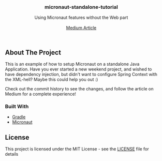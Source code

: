 
<!-- PROJECT LOGO -->
<br />
<p align="center">
  <h3 align="center">micronaut-standalone-tutorial</h3>

  <p align="center">
    Using Micronaut features without the Web part
    <br />
    <br />
    <a href="https://luisdiasdev.medium.com/standalone-java-application-with-micronaut-47ef91e2166e">Medium Article</a>
  </p>
</p>
<br>

<!-- ABOUT THE PROJECT -->
## About The Project

This is an example of how to setup Micronaut on a standalone Java Application. Have you ever started a new weekend project, and wished to have dependency injection, but didn't want to configure Spring Context with the XML-hell? Maybe this could help you out :)

Check out the commit history to see the changes, and follow the article on Medium for a complete experience!

### Built With

* [Gradle](https://gradle.org/)
* [Micronaut](https://micronaut.io/)

<!-- LICENSE -->
## License

This project is licensed under the MIT License - see the [LICENSE](LICENSE) file for details
